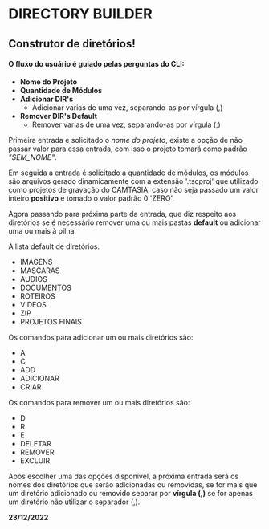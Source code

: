 # DIRECTORY BUILDER
## Construtor de diretórios!
 
#### O fluxo do usuário é guiado pelas perguntas do CLI:
- **Nome do Projeto**
- **Quantidade de Módulos**
- **Adicionar DIR's**
   - Adicionar varias de uma vez, separando-as por vírgula (,)
- **Remover DIR's Default**
   - Remover varias de uma vez, separando-as por vírgula (,)
 
Primeira entrada e solicitado o *nome do projeto*, existe a opção de não passar valor para essa entrada, com isso o projeto tomará como padrão *"SEM_NOME"*.
 
Em seguida a entrada é solicitado a quantidade de módulos, os módulos são arquivos gerado dinamicamente com a extensão '.tscproj' que utilizado como projetos de gravação do CAMTASIA, caso não seja passado um valor inteiro **positivo** e tomado o valor padrão 0 'ZERO'.
 
Agora passando para próxima parte da entrada, que diz respeito aos diretórios se é necessário remover uma ou mais pastas **default** ou adicionar uma ou mais à pilha.

A lista default de diretórios:
- IMAGENS
- MASCARAS
- AUDIOS
- DOCUMENTOS
- ROTEIROS
- VIDEOS
- ZIP
- PROJETOS FINAIS
 
Os comandos para adicionar um ou mais diretórios são:
- A
- C
- ADD
- ADICIONAR
- CRIAR
 
Os comandos para remover um ou mais diretórios são:
- D
- R
- E
- DELETAR
- REMOVER
- EXCLUIR

Após escolher uma das opções disponível, a próxima entrada será os nomes dos diretórios que serão adicionadas ou removidas, se for mais que um diretório adicionado ou removido separar por **vírgula (,)** se for apenas um diretório não utilizar o separador (,).

**23/12/2022**
